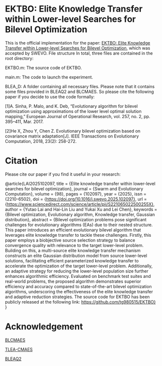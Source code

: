 # EKTBO: Elite Knowledge Transfer within Lower-level Searches for Bilevel Optimization
This is the official implementation for the paper: [EKTBO: Elite Knowledge Transfer within Lower-level Searches for Bilevel Optimization](https://www.sciencedirect.com/science/article/pii/S221065022500255X), which was accepted by SWEVO. 
File structure
In total, three files are contained in the root directory:

EKTBO.m: The source code of EKTBO.


main.m: The code to launch the experiment.


BLEA_D: A folder containing all necessary files. Please note that it contains some files provided in BLEAQ2 and BLCMAES. So please cite the following paper if you decide to use the code formally: 

[1]A. Sinha, P. Malo, and K. Deb, “Evolutionary algorithm for bilevel optimization using approximations of the lower level optimal solution mapping,” European Journal of Operational Research, vol. 257, no. 2, pp. 395–411, Mar. 2017. 

[2]He X, Zhou Y, Chen Z. Evolutionary bilevel optimization based on covariance matrix adaptation[J]. IEEE Transactions on Evolutionary Computation, 2018, 23(2): 258-272.

# Citation
Please cite our paper if you find it useful in your research:

@article{LAI2025102097,
title = {Elite knowledge transfer within lower-level searches for bilevel optimization},
journal = {Swarm and Evolutionary Computation},
volume = {98},
pages = {102097},
year = {2025},
issn = {2210-6502},
doi = {https://doi.org/10.1016/j.swevo.2025.102097},
url = {https://www.sciencedirect.com/science/article/pii/S221065022500255X},
author = {Yutao Lai and Hai-Lin Liu and Yukai Xu and Lei Chen},
keywords = {Bilevel optimization, Evolutionary algorithm, Knowledge transfer, Gaussian distribution},
abstract = {Bilevel optimization problems pose significant challenges for evolutionary algorithms (EAs) due to their nested structure. This paper introduces an efficient evolutionary bilevel algorithm that leverages elite knowledge transfer to tackle these challenges. Firstly, this paper employs a biobjective source selection strategy to balance convergence quality with relevance to the target lower-level problem. Building on this, a multi-source elite knowledge transfer mechanism constructs an elite Gaussian distribution model from source lower-level solutions, facilitating efficient parameterized knowledge transfer to accelerate the optimization of the target lower-level problem. Additionally, an adaptive strategy for reducing the lower-level population size further enhances algorithmic efficiency. Evaluated on benchmark test suites and real-world problems, the proposed algorithm demonstrates superior efficiency and accuracy compared to state-of-the-art bilevel optimization algorithms, underscoring the effectiveness of the elite knowledge transfer and adaptive reduction strategies. The source code for EKTBO has been publicly released at the following link: https://github.com/tg980515/EKTBO}
}
# Acknowledgement
[BLCMAES](https://github.com/hxyokokok/BLCMAES)

[TLEA-CMAES](https://github.com/gdutcislab/TLEA-bilevel)

[BLEAQ2](https://github.com/msu-coinlab/BLEAQ2)
